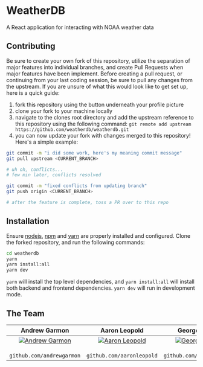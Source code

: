 # WeatherDB

A React application for interacting with NOAA weather data

## Contributing

Be sure to create your own fork of this repository, utilize the separation of major features into individual branches, and create Pull Requests when major features have been implement. Before creating a pull request, or continuing from your last coding session, be sure to pull any changes from the upstream. If you are unsure of what this would look like to get set up, here is a quick guide:

1. fork this repository using the button underneath your profile picture
2. clone your fork to your machine locally
3. navigate to the clones root directory and add the upstream reference to this repository using the following command: `git remote add upstream https://github.com/weatherdb/weatherdb.git`
4. you can now update your fork with changes merged to this repository! Here's a simple example:

```bash
git commit -m "i did some work, here's my meaning commit message"
git pull upstream <CURRENT_BRANCH>

# uh oh, conflicts... 
# few min later, conflicts resolved

git commit -m "fixed conflicts from updating branch"
git push origin <CURRENT_BRANCH>

# after the feature is complete, toss a PR over to this repo
```

## Installation

Ensure [nodejs](https://nodejs.org/en/), [npm](https://www.npmjs.com/get-npm) and [yarn](https://classic.yarnpkg.com/en/docs/install/) are properly installed and configured. Clone the forked repository, and run the following commands:

```bash
cd weatherdb
yarn
yarn install:all
yarn dev
```

`yarn` will install the top level dependencies, and `yarn install:all` will install both backend and frontend dependencies. `yarn dev` will run in development mode.

## The Team

|               **Andrew Garmon**               |                                                                      **Aaron Leopold**                                                                      |               **George Kolasa**               |              **Octavio Ochoa**               |
| :-------------------------------------------: | :---------------------------------------------------------------------------------------------------------------------------------------------------------: | :-------------------------------------------: | :------------------------------------------: |
| [![Andrew Garmon](https://avatars2.githubusercontent.com/u/26702789?s=400&v=4)](https://github.com/andrewgarmon) | [![Aaron Leopold](https://avatars3.githubusercontent.com/u/36278431?s=400&u=e081a3c4c5721096cfff9a7f8399eeeee0026338&v=4)](https://github.com/aaronleopold) | [![George Kolasa](https://avatars3.githubusercontent.com/u/56131288?s=400&v=4)](https://github.com/georgekolasa) | [![Octavio Ochoa](https://avatars2.githubusercontent.com/u/70601718?s=400&v=4)](http://github.com/Oct8a) |
|              ` github.com/andrewgarmon`               |                                                                 ` github.com/aaronleopold`                                                                  |              ` github.com/georgekolasa`               |              ` github.com/Oct8a`              |
